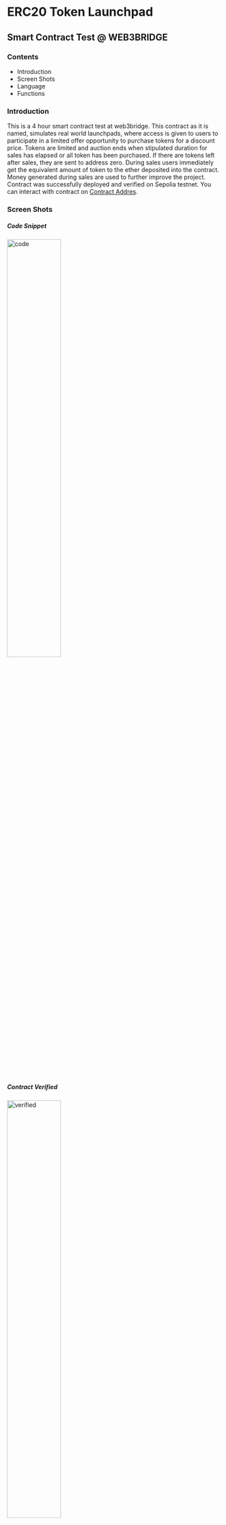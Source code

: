# ERC20 Token Launchpad

## Smart Contract Test @ WEB3BRIDGE

### Contents

- Introduction
- Screen Shots
- Language
- Functions

### Introduction

This is a 4 hour smart contract test at web3bridge. This contract as it is named, simulates real world launchpads, where access is given to users to participate in a limited offer opportunity to purchase tokens for a discount price. Tokens are limited and auction ends when stipulated duration for sales has elapsed or all token has been purchased. If there are tokens left after sales, they are sent to address zero. During sales users immediately get the equivalent amount of token to the ether deposited into the contract. Money generated during sales are used to further improve the project.
Contract was successfully deployed and verified on Sepolia testnet.
You can interact with contract on [Contract Addres](https://sepolia.etherscan.io/address/0xcB25B01697dE2a20197df15b9b5Ad790535183A4).

### Screen Shots

##### Code Snippet

<img src="./launch_pad/images/code.png" style="width: 50%" alt="code">

##### Contract Verified

<img src="./launch_pad/images/verified.png" style="width: 50%" alt="verified">

##### Successful transaction

<img src="./launch_pad/images/deposite.png" style="width: 50%" alt="success">

##### Failed transaction

<img src="./launch_pad/images/end.png" style="width: 50%" alt="failed">

### Language

- Solidity

### Functions Calls

- setTokenDistribution()
- startSales()
- launchDeposit()
- retreiveFunds()

**_Functions not limited to the list above. See code file for the entirety_**

